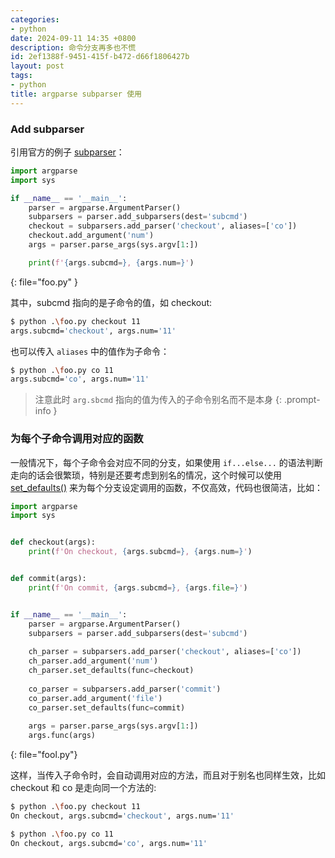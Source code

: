 ```yaml
---
categories:
- python
date: 2024-09-11 14:35 +0800
description: 命令分支再多也不慌
id: 2ef1388f-9451-415f-b472-d66f1806427b
layout: post
tags:
- python
title: argparse subparser 使用
---
```


### Add subparser

引用官方的例子 [subparser](https://docs.python.org/zh-cn/3/library/argparse.html#sub-commands)：

```python
import argparse
import sys

if __name__ == '__main__':
    parser = argparse.ArgumentParser()
    subparsers = parser.add_subparsers(dest='subcmd')
    checkout = subparsers.add_parser('checkout', aliases=['co'])
    checkout.add_argument('num')
    args = parser.parse_args(sys.argv[1:])

    print(f'{args.subcmd=}, {args.num=}')

```
{: file="foo.py" }



其中，subcmd 指向的是子命令的值，如 checkout:

```bash
$ python .\foo.py checkout 11
args.subcmd='checkout', args.num='11'
```

也可以传入 `aliases` 中的值作为子命令：

```bash
$ python .\foo.py co 11
args.subcmd='co', args.num='11'
```

> 注意此时 `arg.sbcmd` 指向的值为传入的子命令别名而不是本身
{: .prompt-info }



### 为每个子命令调用对应的函数

一般情况下，每个子命令会对应不同的分支，如果使用 `if...else...` 的语法判断走向的话会很繁琐，特别是还要考虑到别名的情况，这个时候可以使用 [set_defaults()](https://docs.python.org/zh-cn/3/library/argparse.html#argparse.ArgumentParser.set_defaults) 来为每个分支设定调用的函数，不仅高效，代码也很简洁，比如：



```python
import argparse
import sys


def checkout(args):
    print(f'On checkout, {args.subcmd=}, {args.num=}')


def commit(args):
    print(f'On commit, {args.subcmd=}, {args.file=}')


if __name__ == '__main__':
    parser = argparse.ArgumentParser()
    subparsers = parser.add_subparsers(dest='subcmd')
    
    ch_parser = subparsers.add_parser('checkout', aliases=['co'])
    ch_parser.add_argument('num')
    ch_parser.set_defaults(func=checkout)
    
    co_parser = subparsers.add_parser('commit')
    co_parser.add_argument('file')
    co_parser.set_defaults(func=commit)
    
    args = parser.parse_args(sys.argv[1:])
    args.func(args)
```
{: file="fool.py"}

这样，当传入子命令时，会自动调用对应的方法，而且对于别名也同样生效，比如 checkout 和 co 是走向同一个方法的:

```bash
$ python .\foo.py checkout 11
On checkout, args.subcmd='checkout', args.num='11'

$ python .\foo.py co 11      
On checkout, args.subcmd='co', args.num='11'
```